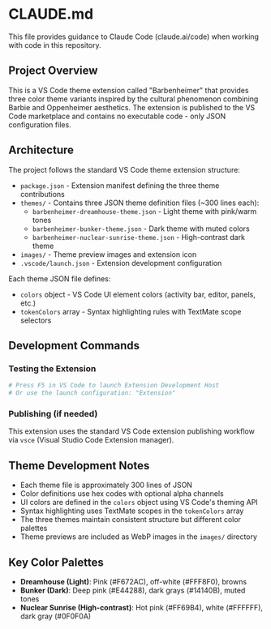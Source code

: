 # CLAUDE.md

This file provides guidance to Claude Code (claude.ai/code) when working with code in this repository.

## Project Overview

This is a VS Code theme extension called "Barbenheimer" that provides three color theme variants inspired by the cultural phenomenon combining Barbie and Oppenheimer aesthetics. The extension is published to the VS Code marketplace and contains no executable code - only JSON configuration files.

## Architecture

The project follows the standard VS Code theme extension structure:

- `package.json` - Extension manifest defining the three theme contributions
- `themes/` - Contains three JSON theme definition files (~300 lines each):
  - `barbenheimer-dreamhouse-theme.json` - Light theme with pink/warm tones
  - `barbenheimer-bunker-theme.json` - Dark theme with muted colors
  - `barbenheimer-nuclear-sunrise-theme.json` - High-contrast dark theme
- `images/` - Theme preview images and extension icon
- `.vscode/launch.json` - Extension development configuration

Each theme JSON file defines:
- `colors` object - VS Code UI element colors (activity bar, editor, panels, etc.)
- `tokenColors` array - Syntax highlighting rules with TextMate scope selectors

## Development Commands

### Testing the Extension
```bash
# Press F5 in VS Code to launch Extension Development Host
# Or use the launch configuration: "Extension"
```

### Publishing (if needed)
This extension uses the standard VS Code extension publishing workflow via `vsce` (Visual Studio Code Extension manager).

## Theme Development Notes

- Each theme file is approximately 300 lines of JSON
- Color definitions use hex codes with optional alpha channels
- UI colors are defined in the `colors` object using VS Code's theming API
- Syntax highlighting uses TextMate scopes in the `tokenColors` array
- The three themes maintain consistent structure but different color palettes
- Theme previews are included as WebP images in the `images/` directory

## Key Color Palettes

- **Dreamhouse (Light)**: Pink (#F672AC), off-white (#FFF8F0), browns
- **Bunker (Dark)**: Deep pink (#E44288), dark grays (#14140B), muted tones
- **Nuclear Sunrise (High-contrast)**: Hot pink (#FF69B4), white (#FFFFFF), dark gray (#0F0F0A)